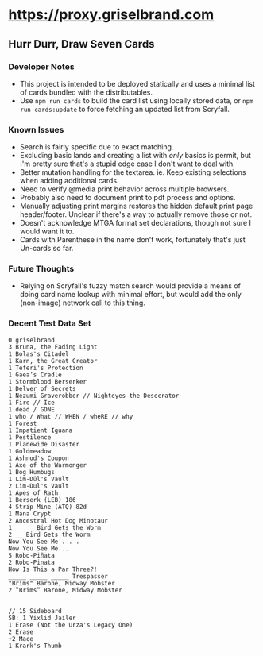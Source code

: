 # https://proxy.griselbrand.com

## Hurr Durr, Draw Seven Cards

### Developer Notes

- This project is intended to be deployed statically and uses a minimal list of cards bundled with the distributables.
- Use `npm run cards` to build the card list using locally stored data, or `npm run cards:update` to force fetching an updated list from Scryfall. 

### Known Issues

- Search is fairly specific due to exact matching.
- Excluding basic lands and creating a list with _only_ basics is permit, but I'm pretty sure that's a stupid edge case I don't want to deal with.
- Better mutation handling for the textarea. ie. Keep existing selections when adding additional cards.
- Need to verify @media print behavior across multiple browsers.
- Probably also need to document print to pdf process and options.
- Manually adjusting print margins restores the hidden default print page header/footer. Unclear if there's a way to actually remove those or not.
- Doesn't acknowledge MTGA format set declarations, though not sure I would want it to.
- Cards with Parenthese in the name don't work, fortunately that's just Un-cards so far.

### Future Thoughts

- Relying on Scryfall's fuzzy match search would provide a means of doing card name lookup with minimal effort, but would add the only (non-image) network call to this thing.

### Decent Test Data Set

```none
0 griselbrand
3 Bruna, the Fading Light
1 Bolas's Citadel
1 Karn, the Great Creator
1 Teferi's Protection
1 Gaea’s Cradle
1 Stormblood Berserker
1 Delver of Secrets
1 Nezumi Graverobber // Nighteyes the Desecrator
1 Fire // Ice
1 dead / GONE
1 who / What // WHEN / wheRE // why
1 Forest
1 Impatient Iguana
1 Pestilence
1 Planewide Disaster
1 Goldmeadow
1 Ashnod's Coupon
1 Axe of the Warmonger
1 Bog Humbugs
1 Lim-Dûl's Vault
2 Lim-Dul's Vault
1 Apes of Rath
1 Berserk (LEB) 186
4 Strip Mine (ATQ) 82d
1 Mana Crypt
2 Ancestral Hot Dog Minotaur
1 _____ Bird Gets the Worm
2 __ Bird Gets the Worm
Now You See Me . . .
Now You See Me...
5 Robo-Piñata
2 Robo-Pinata
How Is This a Par Three?!
_____ _____ _____ Trespasser
"Brims" Barone, Midway Mobster
2 ‟Brims” Barone, Midway Mobster


// 15 Sideboard
SB: 1 Yixlid Jailer
1 Erase (Not the Urza's Legacy One)
2 Erase
+2 Mace
1 Krark's Thumb
```
